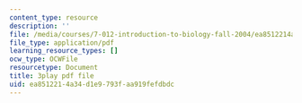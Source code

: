 ```yaml
---
content_type: resource
description: ''
file: /media/courses/7-012-introduction-to-biology-fall-2004/ea8512214a34d1e9793faa919fefdbdc_BAldLXDPWZM.pdf
file_type: application/pdf
learning_resource_types: []
ocw_type: OCWFile
resourcetype: Document
title: 3play pdf file
uid: ea851221-4a34-d1e9-793f-aa919fefdbdc
---
```

